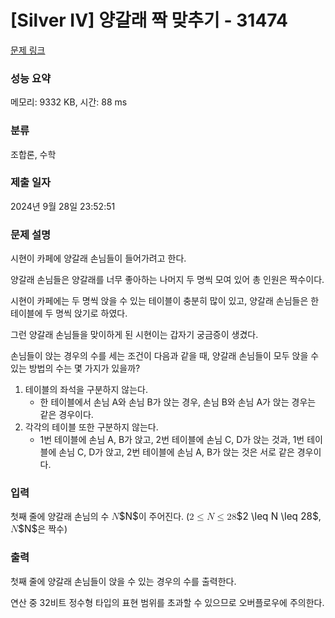 # [Silver IV] 양갈래 짝 맞추기 - 31474 

[문제 링크](https://www.acmicpc.net/problem/31474) 

### 성능 요약

메모리: 9332 KB, 시간: 88 ms

### 분류

조합론, 수학

### 제출 일자

2024년 9월 28일 23:52:51

### 문제 설명

<p>시현이 카페에 양갈래 손님들이 들어가려고 한다. </p>

<p>양갈래 손님들은 양갈래를 너무 좋아하는 나머지 두 명씩 모여 있어 총 인원은 짝수이다.</p>

<p>시현이 카페에는 두 명씩 앉을 수 있는 테이블이 충분히 많이 있고, 양갈래 손님들은 한 테이블에 두 명씩 앉기로 하였다.</p>

<p>그런 양갈래 손님들을 맞이하게 된 시현이는 갑자기 궁금증이 생겼다.</p>

<p>손님들이 앉는 경우의 수를 세는 조건이 다음과 같을 때, 양갈래 손님들이 모두 앉을 수 있는 방법의 수는 몇 가지가 있을까?</p>

<ol>
	<li>테이블의 좌석을 구분하지 않는다.
	<ul>
		<li>한 테이블에서 손님 A와 손님 B가 앉는 경우, 손님 B와 손님 A가 앉는 경우는 같은 경우이다.</li>
	</ul>
	</li>
	<li>각각의 테이블 또한 구분하지 않는다.
	<ul>
		<li>1번 테이블에 손님 A, B가 앉고, 2번 테이블에 손님 C, D가 앉는 것과, 1번 테이블에 손님 C, D가 앉고, 2번 테이블에 손님 A, B가 앉는 것은 서로 같은 경우이다.</li>
	</ul>
	</li>
</ol>

### 입력 

 <p>첫째 줄에 양갈래 손님의 수 <mjx-container class="MathJax" jax="CHTML" style="font-size: 109%; position: relative;"><mjx-math class="MJX-TEX" aria-hidden="true"><mjx-mi class="mjx-i"><mjx-c class="mjx-c1D441 TEX-I"></mjx-c></mjx-mi></mjx-math><mjx-assistive-mml unselectable="on" display="inline"><math xmlns="http://www.w3.org/1998/Math/MathML"><mi>N</mi></math></mjx-assistive-mml><span aria-hidden="true" class="no-mathjax mjx-copytext">$N$</span></mjx-container>이 주어진다. (<mjx-container class="MathJax" jax="CHTML" style="font-size: 109%; position: relative;"><mjx-math class="MJX-TEX" aria-hidden="true"><mjx-mn class="mjx-n"><mjx-c class="mjx-c32"></mjx-c></mjx-mn><mjx-mo class="mjx-n" space="4"><mjx-c class="mjx-c2264"></mjx-c></mjx-mo><mjx-mi class="mjx-i" space="4"><mjx-c class="mjx-c1D441 TEX-I"></mjx-c></mjx-mi><mjx-mo class="mjx-n" space="4"><mjx-c class="mjx-c2264"></mjx-c></mjx-mo><mjx-mn class="mjx-n" space="4"><mjx-c class="mjx-c32"></mjx-c><mjx-c class="mjx-c38"></mjx-c></mjx-mn></mjx-math><mjx-assistive-mml unselectable="on" display="inline"><math xmlns="http://www.w3.org/1998/Math/MathML"><mn>2</mn><mo>≤</mo><mi>N</mi><mo>≤</mo><mn>28</mn></math></mjx-assistive-mml><span aria-hidden="true" class="no-mathjax mjx-copytext">$2 \leq N \leq 28$</span></mjx-container>, <mjx-container class="MathJax" jax="CHTML" style="font-size: 109%; position: relative;"><mjx-math class="MJX-TEX" aria-hidden="true"><mjx-mi class="mjx-i"><mjx-c class="mjx-c1D441 TEX-I"></mjx-c></mjx-mi></mjx-math><mjx-assistive-mml unselectable="on" display="inline"><math xmlns="http://www.w3.org/1998/Math/MathML"><mi>N</mi></math></mjx-assistive-mml><span aria-hidden="true" class="no-mathjax mjx-copytext">$N$</span></mjx-container>은 짝수)</p>

### 출력 

 <p>첫째 줄에 양갈래 손님들이 앉을 수 있는 경우의 수를 출력한다.</p>

<p>연산 중 32비트 정수형 타입의 표현 범위를 초과할 수 있으므로 오버플로우에 주의한다.</p>

